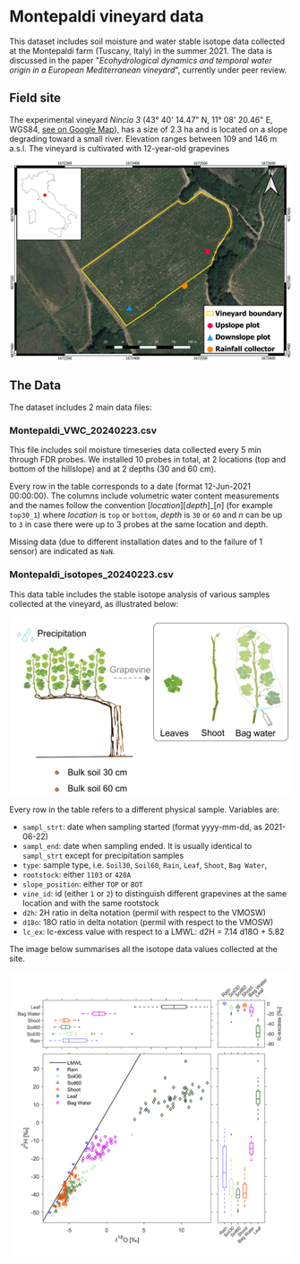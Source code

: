 # Montepaldi vineyard data

This dataset includes soil moisture and water stable isotope data collected at the Montepaldi farm (Tuscany, Italy) in the summer 2021. The data is discussed in the paper "*Ecohydrological dynamics and temporal water origin in a European Mediterranean vineyard*", currently under peer review.

## Field site

The experimental vineyard *Nincio 3* (43° 40' 14.47" N, 11° 08' 20.46" E, WGS84, [see on Google Map](https://maps.app.goo.gl/tfqomNEx16TET9An8)), has a size of 2.3 ha and is located on a slope degrading toward a small river. Elevation ranges between 109 and 146 m a.s.l. The vineyard is cultivated with 12-year-old grapevines 

![](01_field_location.jpeg) 

## The Data

The dataset includes 2 main data files: 

### Montepaldi_VWC_20240223.csv

This file includes soil moisture timeseries data collected every 5 min through FDR probes. We installed 10 probes in total, at 2 locations (top and bottom of the hillslope) and at 2 depths (30 and 60 cm). 

Every row in the table corresponds to a date (format 12-Jun-2021 00:00:00). The columns include volumetric water content measurements and the names follow the convention [*location*][*depth*]_[*n*] (for example `top30_1`) where *location* is `top` or `bottom`, *depth* is `30` or `60` and *n* can be up to `3` in case there were up to 3 probes at the same location and depth.

Missing data (due to different installation dates and to the failure of 1 sensor) are indicated as `NaN`.

### Montepaldi_isotopes_20240223.csv

This data table includes the stable isotope analysis of various samples collected at the vineyard, as illustrated below:

![](02_sampling.png)

Every row in the table refers to a different physical sample. Variables are:

- `sampl_strt`: date when sampling started (format yyyy-mm-dd, as 2021-06-22)
- `sampl_end`: date when sampling ended. It is usually identical to `sampl_strt` except for precipitation samples
- `type`: sample type, i.e. `Soil30`, `Soil60`, `Rain`, `Leaf`, `Shoot`, `Bag Water`,
- `rootstock`: either `1103` or `420A`
- `slope_position`: either `TOP` or `BOT`
- `vine_id`: id (either `1` or `2`) to distinguish different grapevines at the same location and with the same rootstock
- `d2h`: 2H ratio in delta notation (permil with respect to the VMOSW)
- `d18o`: 18O ratio in delta notation (permil with respect to the VMOSW)
- `lc_ex`: lc-excess value with respect to a LMWL: d2H = 7.14 d18O + 5.82

The image below summarises all the isotope data values collected at the site.

![](Montepaldi_dual-isotope-plot_20240223.png)


